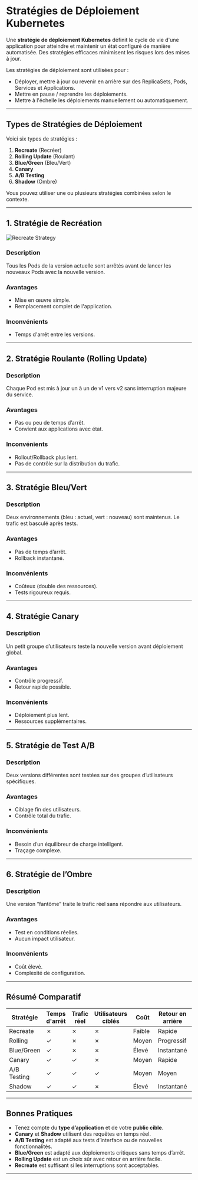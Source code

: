 # Stratégies de Déploiement Kubernetes


Une **stratégie de déploiement Kubernetes** définit le cycle de vie d'une application pour atteindre et maintenir un état configuré de manière automatisée. Des stratégies efficaces minimisent les risques lors des mises à jour.

Les stratégies de déploiement sont utilisées pour :

- Déployer, mettre à jour ou revenir en arrière sur des ReplicaSets, Pods, Services et Applications.
- Mettre en pause / reprendre les déploiements.
- Mettre à l'échelle les déploiements manuellement ou automatiquement.

---

## Types de Stratégies de Déploiement

Voici six types de stratégies :

1. **Recreate** (Recréer)
2. **Rolling Update** (Roulant)
3. **Blue/Green** (Bleu/Vert)
4. **Canary**
5. **A/B Testing**
6. **Shadow** (Ombre)

Vous pouvez utiliser une ou plusieurs stratégies combinées selon le contexte.

---

## 1. Stratégie de Recréation

![Recreate Strategy](https://d3c33hcgiwev3.cloudfront.net/imageAssetProxy.v1/S0OHGQciTMiDhxkHIuzIZw_59fd9b955e3749cd8653f50a997075f1_Recreate-Strategy.png?expiry=1747094400000&hmac=a0J5ICSXE1X3Je1Hg0juSwkDoGqqQec255iR-yWpGko)


### Description
Tous les Pods de la version actuelle sont arrêtés avant de lancer les nouveaux Pods avec la nouvelle version.

### Avantages
- Mise en œuvre simple.
- Remplacement complet de l'application.

### Inconvénients
- Temps d'arrêt entre les versions.

---

## 2. Stratégie Roulante (Rolling Update)

### Description
Chaque Pod est mis à jour un à un de v1 vers v2 sans interruption majeure du service.

### Avantages
- Pas ou peu de temps d’arrêt.
- Convient aux applications avec état.

### Inconvénients
- Rollout/Rollback plus lent.
- Pas de contrôle sur la distribution du trafic.

---

## 3. Stratégie Bleu/Vert

### Description
Deux environnements (bleu : actuel, vert : nouveau) sont maintenus. Le trafic est basculé après tests.

### Avantages
- Pas de temps d’arrêt.
- Rollback instantané.

### Inconvénients
- Coûteux (double des ressources).
- Tests rigoureux requis.

---

## 4. Stratégie Canary

### Description
Un petit groupe d’utilisateurs teste la nouvelle version avant déploiement global.

### Avantages
- Contrôle progressif.
- Retour rapide possible.

### Inconvénients
- Déploiement plus lent.
- Ressources supplémentaires.

---

## 5. Stratégie de Test A/B

### Description
Deux versions différentes sont testées sur des groupes d’utilisateurs spécifiques.

### Avantages
- Ciblage fin des utilisateurs.
- Contrôle total du trafic.

### Inconvénients
- Besoin d’un équilibreur de charge intelligent.
- Traçage complexe.

---

## 6. Stratégie de l’Ombre

### Description
Une version “fantôme” traite le trafic réel sans répondre aux utilisateurs.

### Avantages
- Test en conditions réelles.
- Aucun impact utilisateur.

### Inconvénients
- Coût élevé.
- Complexité de configuration.

---

## Résumé Comparatif

| Stratégie     | Temps d'arrêt | Trafic réel | Utilisateurs ciblés | Coût | Retour en arrière | Impact utilisateur | Complexité |
|---------------|----------------|--------------|----------------------|------|--------------------|---------------------|-------------|
| Recreate      | ✗              | ✗            | ✗                    | Faible | Rapide            | Faible              | Faible      |
| Rolling       | ✓              | ✗            | ✗                    | Moyen  | Progressif        | Faible              | Moyenne     |
| Blue/Green    | ✓              | ✗            | ✗                    | Élevé | Instantané        | Faible              | Moyenne     |
| Canary        | ✓              | ✓            | ✗                    | Moyen  | Rapide            | Faible              | Moyenne     |
| A/B Testing   | ✓              | ✓            | ✓                    | Moyen  | Moyen             | Potentiel           | Élevée      |
| Shadow        | ✓              | ✓            | ✗                    | Élevé | Instantané        | Aucun               | Élevée      |

---

## Bonnes Pratiques

- Tenez compte du **type d’application** et de votre **public cible**.
- **Canary** et **Shadow** utilisent des requêtes en temps réel.
- **A/B Testing** est adapté aux tests d’interface ou de nouvelles fonctionnalités.
- **Blue/Green** est adapté aux déploiements critiques sans temps d’arrêt.
- **Rolling Update** est un choix sûr avec retour en arrière facile.
- **Recreate** est suffisant si les interruptions sont acceptables.

---
